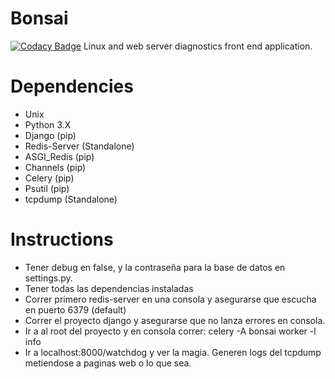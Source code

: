 # Bonsai
[![Codacy Badge](https://api.codacy.com/project/badge/Grade/3986913564a5435a9c3abc69620b4501)](https://www.codacy.com/app/Ignifus/Bonsai?utm_source=github.com&amp;utm_medium=referral&amp;utm_content=Ignifus/Bonsai&amp;utm_campaign=Badge_Grade)
Linux and web server diagnostics front end application.

# Dependencies
* Unix
* Python 3.X
* Django (pip)
* Redis-Server (Standalone)
* ASGI_Redis (pip)
* Channels (pip)
* Celery (pip)
* Psutil (pip)
* tcpdump (Standalone)

# Instructions
* Tener debug en false, y la contraseña para la base de datos en settings.py.
* Tener todas las dependencias instaladas
* Correr primero redis-server en una consola y asegurarse que escucha en puerto 6379 (default)
* Correr el proyecto django y asegurarse que no lanza errores en consola.
* Ir a al root del proyecto y en consola correr: celery -A bonsai worker -l info
* Ir a localhost:8000/watchdog y ver la magia. Generen logs del tcpdump metiendose a paginas web o lo que sea.
